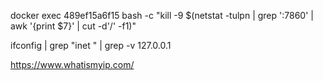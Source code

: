 docker exec 489ef15a6f15 bash -c "kill -9 \$(netstat -tulpn | grep ':7860' | awk '{print \$7}' | cut -d'/' -f1)"

ifconfig | grep "inet " | grep -v 127.0.0.1  

https://www.whatismyip.com/